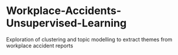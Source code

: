 # Workplace-Accidents-Unsupervised-Learning
Exploration of clustering and topic modelling to extract themes from workplace accident reports
